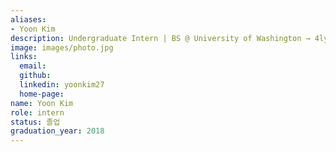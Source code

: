```yaml
---
aliases:
- Yoon Kim
description: Undergraduate Intern | BS @ University of Washington → 4lynx, Inc.
image: images/photo.jpg
links:
  email: 
  github: 
  linkedin: yoonkim27
  home-page:
name: Yoon Kim
role: intern
status: 졸업
graduation_year: 2018
---
```

